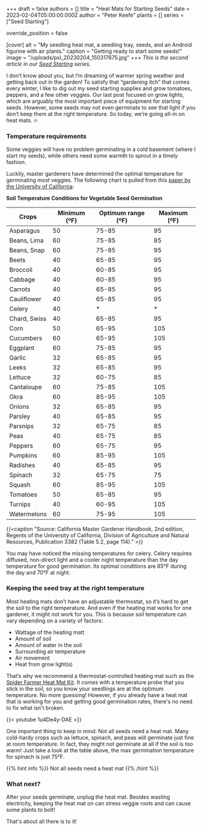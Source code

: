 +++
draft = false
authors = []
title = "Heat Mats for Starting Seeds"
date = 2023-02-04T05:00:00.000Z
author = "Peter Keefe"
plants = []
series = ["Seed Starting"]

override_position = false

[cover]
alt = "My seedling heat mat, a seedling tray, seeds, and an Android figurine with air plants."
caption = "Getting ready to start some seeds!"
image = "/uploads/pxl_20230204_150317675.jpg"
+++
*This is the second article in our* *[Seed Starting](../../series/seed-starting/)* *series.*

I don’t know about you, but I’m dreaming of warmer spring weather and getting back out in the garden! To satisfy that “gardening itch” that comes every winter, I like to dig out my seed starting supplies and grow tomatoes, peppers, and a few other veggies. Our last post focused on grow lights, which are arguably the most important piece of equipment for starting seeds. However, some seeds may not even germinate to see that light if you don’t keep them at the right temperature. So today, we’re going all-in on heat mats. 🔥

### Temperature requirements

Some veggies will have no problem germinating in a cold basement (where I start my seeds), while others need some warmth to sprout in a timely fashion.

Luckily, master gardeners have determined the optimal temperature for germinating most veggies. The following chart is pulled from this [paper by the University of California](https://sacmg.ucanr.edu/files/164220.pdf):

**Soil Temperature Conditions for Vegetable Seed Germination**

| Crops        | Minimum (ºF) | Optimum range (ºF) | Maximum (ºF) |
| ------------ | ------------ | ------------------ | ------------ |
| Asparagus    | 50           | 75-85              | 95           |
| Beans, Lima  | 60           | 75-85              | 85           |
| Beans, Snap  | 60           | 75-85              | 95           |
| Beets        | 40           | 65-85              | 95           |
| Broccoli     | 40           | 60-85              | 95           |
| Cabbage      | 40           | 60-85              | 95           |
| Carrots      | 40           | 65-85              | 95           |
| Cauliflower  | 40           | 65-85              | 95           |
| Celery       | 40           | \*                 | \*           |
| Chard, Swiss | 40           | 65-85              | 95           |
| Corn         | 50           | 65-95              | 105          |
| Cucumbers    | 60           | 65-95              | 105          |
| Eggplant     | 60           | 75-85              | 95           |
| Garlic       | 32           | 65-85              | 95           |
| Leeks        | 32           | 65-85              | 95           |
| Lettuce      | 32           | 60-75              | 85           |
| Cantaloupe   | 60           | 75-85              | 105          |
| Okra         | 60           | 85-95              | 105          |
| Onions       | 32           | 65-85              | 95           |
| Parsley      | 40           | 65-85              | 95           |
| Parsnips     | 32           | 65-75              | 85           |
| Peas         | 40           | 65-75              | 85           |
| Peppers      | 60           | 65-75              | 95           |
| Pumpkins     | 60           | 85-95              | 105          |
| Radishes     | 40           | 65-85              | 95           |
| Spinach      | 32           | 65-75              | 75           |
| Squash       | 60           | 85-95              | 105          |
| Tomatoes     | 50           | 65-85              | 95           |
| Turnips      | 40           | 60-95              | 105          |
| Watermelons  | 60           | 75-95              | 105          |

{{<caption "Source: California Master Gardener Handbook, 2nd edition, Regents of the University of California, Division of Agriculture and Natural Resources, Publication 3382 (Table 5.2, page 114)." >}}

You may have noticed the missing temperatures for celery. Celery requires diffused, non-direct light and a cooler night temperature than the day temperature for good germination. Its optimal conditions are 85°F during the day and 70°F at night.

### Keeping the seed tray at the right temperature

Most heating mats don’t have an adjustable thermostat, so it’s hard to get the soil to the right temperature. And even if the heating mat works for one gardener, it might not work for you. This is because soil temperature can vary depending on a variety of factors:

* Wattage of the heating matt
* Amount of soil
* Amount of water in the soil
* Surrounding air temperature
* Air movement
* Heat from grow light(s)

That’s why we recommend a thermostat-controlled heating mat such as the [Spider Farmer Heat Mat Kit](https://www.amazon.com/Spider-Farmer-Thermostat-Controller-Germination/dp/B09DPKXRRD). It comes with a temperature probe that you stick in the soil, so you know your seedlings are at the optimum temperature. No more guessing! However, if you already have a heat mat that is working for you and getting good germination rates, there's no need to fix what isn't broken.

{{< youtube 1u4De4y-DAE >}}

One important thing to keep in mind: Not all seeds need a heat mat. Many cold-hardy crops such as lettuce, spinach, and peas will germinate just fine at room temperature. In fact, they might not germinate at all if the soil is too warm! Just take a look at the table above, the max germination temperature for spinach is just 75°F.

{{% hint info %}}
Not all seeds need a heat mat
{{% /hint %}}

### What next?

After your seeds germinate, unplug the heat mat. Besides wasting electricity, keeping the heat mat on can stress veggie roots and can cause some plants to bolt!

That's about all there is to it!